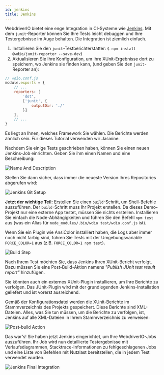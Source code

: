 ```yaml
---
id: jenkins
title: Jenkins
---
```


WebdriverIO bietet eine enge Integration in CI-Systeme wie [Jenkins](https://jenkins-ci.org). Mit dem `junit`-Reporter können Sie Ihre Tests leicht debuggen und Ihre Testergebnisse im Auge behalten. Die Integration ist ziemlich einfach.

1. Installieren Sie den `junit`-Testberichterstatter: `$ npm install @wdio/junit-reporter --save-dev`)
1. Aktualisieren Sie Ihre Konfiguration, um Ihre XUnit-Ergebnisse dort zu speichern, wo Jenkins sie finden kann,
    (und geben Sie den `junit`-Reporter an):

```js
// wdio.conf.js
module.exports = {
    // ...
    reporters: [
        'dot',
        ['junit', {
            outputDir: './'
        }]
    ],
    // ...
}
```

Es liegt an Ihnen, welches Framework Sie wählen. Die Berichte werden ähnlich sein.
Für dieses Tutorial verwenden wir Jasmine.

Nachdem Sie einige Tests geschrieben haben, können Sie einen neuen Jenkins-Job einrichten. Geben Sie ihm einen Namen und eine Beschreibung:

![Name And Description](/img/jenkins/jobname.png "Name And Description")

Stellen Sie dann sicher, dass immer die neueste Version Ihres Repositories abgerufen wird:

![Jenkins Git Setup](/img/jenkins/gitsetup.png "Jenkins Git Setup")

**Jetzt der wichtige Teil:** Erstellen Sie einen `build`-Schritt, um Shell-Befehle auszuführen. Der `build`-Schritt muss Ihr Projekt erstellen. Da dieses Demo-Projekt nur eine externe App testet, müssen Sie nichts erstellen. Installieren Sie einfach die Node-Abhängigkeiten und führen Sie den Befehl `npm test` aus (was ein Alias für `node_modules/.bin/wdio test/wdio.conf.js` ist).

Wenn Sie ein Plugin wie AnsiColor installiert haben, die Logs aber immer noch nicht farbig sind, führen Sie Tests mit der Umgebungsvariable `FORCE_COLOR=1` aus (z.B. `FORCE_COLOR=1 npm test`).

![Build Step](/img/jenkins/runjob.png "Build Step")

Nach Ihrem Test möchten Sie, dass Jenkins Ihren XUnit-Bericht verfolgt. Dazu müssen Sie eine Post-Build-Aktion namens _"Publish JUnit test result report"_ hinzufügen.

Sie könnten auch ein externes XUnit-Plugin installieren, um Ihre Berichte zu verfolgen. Das JUnit-Plugin wird mit der grundlegenden Jenkins-Installation geliefert und ist vorerst ausreichend.

Gemäß der Konfigurationsdatei werden die XUnit-Berichte im Stammverzeichnis des Projekts gespeichert. Diese Berichte sind XML-Dateien. Alles, was Sie tun müssen, um die Berichte zu verfolgen, ist, Jenkins auf alle XML-Dateien in Ihrem Stammverzeichnis zu verweisen:

![Post-build Action](/img/jenkins/postjob.png "Post-build Action")

Das war's! Sie haben jetzt Jenkins eingerichtet, um Ihre WebdriverIO-Jobs auszuführen. Ihr Job wird nun detaillierte Testergebnisse mit Verlaufsdiagrammen, Stacktrace-Informationen zu fehlgeschlagenen Jobs und eine Liste von Befehlen mit Nutzlast bereitstellen, die in jedem Test verwendet wurden.

![Jenkins Final Integration](/img/jenkins/final.png "Jenkins Final Integration")